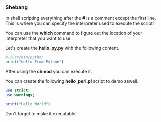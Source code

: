 ### Shebang

In shell scripting everything after the **#** is a comment except the first line.
This is where you can specify the interpreter used to execute the script!

You can use the **which <interpreter>** command to figure out the location of your interpreter that you want to use.

Let's create the **hello_py.py** with the following content.

``` python
#!/usr/bin/python
print("Hello From Python")
```

After using the **chmod** you can execute it.

You can create the following **hello_perl.pl** script to demo aswell.

``` perl
use strict;
use warnings;

print("Hello World")
```

Don't forget to make it executable!